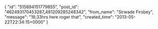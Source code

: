  {
   "id": "515894151779855",
   "post_id": "462493170453287_481209285248342",
   "from_name": "Sirwade Firsbey",
   "message": "18;33hrs here roger that",
   "created_time": "2013-05-22T22:34:15+0000"
 }
